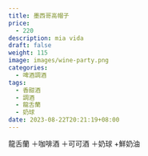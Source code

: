 ```yaml
---
title: 墨西哥高帽子
price:
  - 220
description: mia vida
draft: false
weight: 115
image: images/wine-party.png
categories:
  - 啤酒調酒
tags:
  - 香甜酒
  - 調酒
  - 龍舌蘭
  - 奶球
date: 2023-08-22T20:21:19+08:00
---
```

龍舌蘭 ＋咖啡酒 ＋可可酒 ＋奶球 +鮮奶油